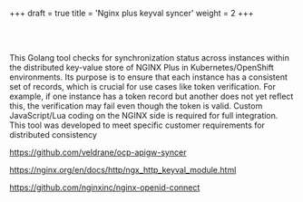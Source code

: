 +++
draft = true
title = 'Nginx plus keyval syncer'
weight = 2
+++

<br><br>

This Golang tool checks for synchronization status across instances within the distributed key-value store of NGINX Plus in Kubernetes/OpenShift environments. Its purpose is to ensure that each instance has a consistent set of records, which is crucial for use cases like token verification. For example, if one instance has a token record but another does not yet reflect this, the verification may fail even though the token is valid. Custom JavaScript/Lua coding on the NGINX side is required for full integration. This tool was developed to meet specific customer requirements for distributed consistency


https://github.com/veldrane/ocp-apigw-syncer

https://nginx.org/en/docs/http/ngx_http_keyval_module.html

https://github.com/nginxinc/nginx-openid-connect